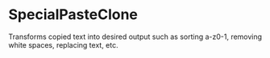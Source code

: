 # SpecialPasteClone
Transforms copied text into desired output such as sorting a-z0-1, removing white spaces, replacing text, etc.

